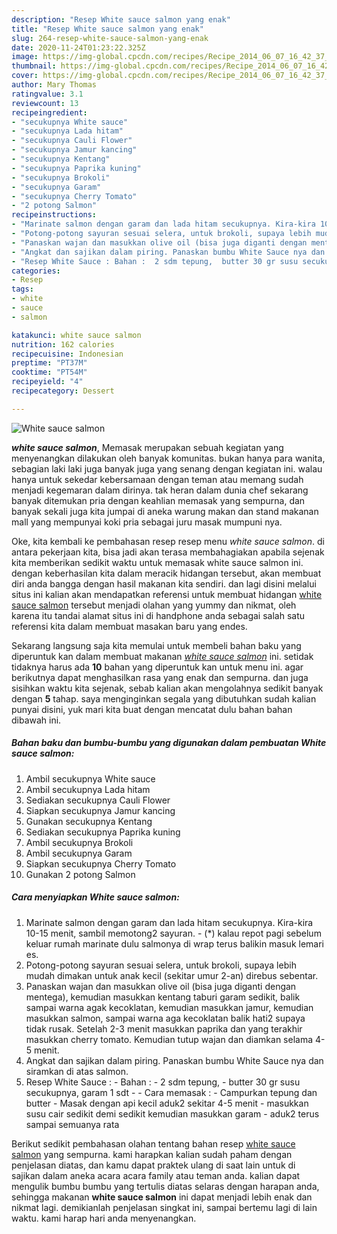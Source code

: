 ```yaml
---
description: "Resep White sauce salmon yang enak"
title: "Resep White sauce salmon yang enak"
slug: 264-resep-white-sauce-salmon-yang-enak
date: 2020-11-24T01:23:22.325Z
image: https://img-global.cpcdn.com/recipes/Recipe_2014_06_07_16_42_37_730_f738e4e13dee0e7832efa384a2109103/751x532cq70/white-sauce-salmon-foto-resep-utama.jpg
thumbnail: https://img-global.cpcdn.com/recipes/Recipe_2014_06_07_16_42_37_730_f738e4e13dee0e7832efa384a2109103/751x532cq70/white-sauce-salmon-foto-resep-utama.jpg
cover: https://img-global.cpcdn.com/recipes/Recipe_2014_06_07_16_42_37_730_f738e4e13dee0e7832efa384a2109103/751x532cq70/white-sauce-salmon-foto-resep-utama.jpg
author: Mary Thomas
ratingvalue: 3.1
reviewcount: 13
recipeingredient:
- "secukupnya White sauce"
- "secukupnya Lada hitam"
- "secukupnya Cauli Flower"
- "secukupnya Jamur kancing"
- "secukupnya Kentang"
- "secukupnya Paprika kuning"
- "secukupnya Brokoli"
- "secukupnya Garam"
- "secukupnya Cherry Tomato"
- "2 potong Salmon"
recipeinstructions:
- "Marinate salmon dengan garam dan lada hitam secukupnya. Kira-kira 10-15 menit, sambil memotong2 sayuran. (*) kalau repot pagi sebelum keluar rumah marinate dulu salmonya di wrap terus balikin masuk lemari es."
- "Potong-potong sayuran sesuai selera, untuk brokoli, supaya lebih mudah dimakan untuk anak kecil (sekitar umur 2-an) direbus sebentar."
- "Panaskan wajan dan masukkan olive oil (bisa juga diganti dengan mentega), kemudian masukkan kentang taburi garam sedikit, balik sampai warna agak kecoklatan, kemudian masukkan jamur, kemudian masukkan salmon, sampai warna aga kecoklatan balik hati2 supaya tidak rusak. Setelah 2-3 menit masukkan paprika dan yang terakhir masukkan cherry tomato. Kemudian tutup wajan dan diamkan selama 4-5 menit."
- "Angkat dan sajikan dalam piring. Panaskan bumbu White Sauce nya dan siramkan di atas salmon."
- "Resep White Sauce : Bahan :  2 sdm tepung,  butter 30 gr susu secukupnya, garam 1 sdt - Cara memasak :  Campurkan tepung dan butter - Masak dengan api kecil aduk2 sekitar 4-5 menit - masukkan susu cair sedikit demi sedikit kemudian masukkan garam - aduk2 terus sampai semuanya rata"
categories:
- Resep
tags:
- white
- sauce
- salmon

katakunci: white sauce salmon 
nutrition: 162 calories
recipecuisine: Indonesian
preptime: "PT37M"
cooktime: "PT54M"
recipeyield: "4"
recipecategory: Dessert

---
```



![White sauce salmon](https://img-global.cpcdn.com/recipes/Recipe_2014_06_07_16_42_37_730_f738e4e13dee0e7832efa384a2109103/751x532cq70/white-sauce-salmon-foto-resep-utama.jpg)

<b><i>white sauce salmon</i></b>, Memasak merupakan sebuah kegiatan yang menyenangkan dilakukan oleh banyak komunitas. bukan hanya para wanita, sebagian laki laki juga banyak juga yang senang dengan kegiatan ini. walau hanya untuk sekedar kebersamaan dengan teman atau memang sudah menjadi kegemaran dalam dirinya. tak heran dalam dunia chef sekarang banyak ditemukan pria dengan keahlian memasak yang sempurna, dan banyak sekali juga kita jumpai di aneka warung makan dan stand makanan mall yang mempunyai koki pria sebagai juru masak mumpuni nya.



Oke, kita kembali ke pembahasan resep resep menu <i>white sauce salmon</i>. di antara pekerjaan kita, bisa jadi akan terasa membahagiakan apabila sejenak kita memberikan sedikit waktu untuk memasak white sauce salmon ini. dengan keberhasilan kita dalam meracik hidangan tersebut, akan membuat diri anda bangga dengan hasil makanan kita sendiri. dan lagi disini melalui situs ini kalian akan mendapatkan referensi untuk membuat hidangan <u>white sauce salmon</u> tersebut menjadi olahan yang yummy dan nikmat, oleh karena itu tandai alamat situs ini di handphone anda sebagai salah satu referensi kita dalam membuat masakan baru yang endes.


Sekarang langsung saja kita memulai untuk membeli bahan baku yang diperuntuk kan dalam membuat makanan <u><i>white sauce salmon</i></u> ini. setidak tidaknya harus ada <b>10</b> bahan yang diperuntuk kan untuk menu ini. agar berikutnya dapat menghasilkan rasa yang enak dan sempurna. dan juga sisihkan waktu kita sejenak, sebab kalian akan mengolahnya sedikit banyak dengan <b>5</b> tahap. saya menginginkan segala yang dibutuhkan sudah kalian punyai disini, yuk mari kita buat dengan mencatat dulu bahan bahan dibawah ini.

<!--inarticleads1-->

##### Bahan baku dan bumbu-bumbu yang digunakan dalam pembuatan White sauce salmon:

1. Ambil secukupnya White sauce
1. Ambil secukupnya Lada hitam
1. Sediakan secukupnya Cauli Flower
1. Siapkan secukupnya Jamur kancing
1. Gunakan secukupnya Kentang
1. Sediakan secukupnya Paprika kuning
1. Ambil secukupnya Brokoli
1. Ambil secukupnya Garam
1. Siapkan secukupnya Cherry Tomato
1. Gunakan 2 potong Salmon




<!--inarticleads2-->

##### Cara menyiapkan White sauce salmon:

1. Marinate salmon dengan garam dan lada hitam secukupnya. Kira-kira 10-15 menit, sambil memotong2 sayuran. - (*) kalau repot pagi sebelum keluar rumah marinate dulu salmonya di wrap terus balikin masuk lemari es.
1. Potong-potong sayuran sesuai selera, untuk brokoli, supaya lebih mudah dimakan untuk anak kecil (sekitar umur 2-an) direbus sebentar.
1. Panaskan wajan dan masukkan olive oil (bisa juga diganti dengan mentega), kemudian masukkan kentang taburi garam sedikit, balik sampai warna agak kecoklatan, kemudian masukkan jamur, kemudian masukkan salmon, sampai warna aga kecoklatan balik hati2 supaya tidak rusak. Setelah 2-3 menit masukkan paprika dan yang terakhir masukkan cherry tomato. Kemudian tutup wajan dan diamkan selama 4-5 menit.
1. Angkat dan sajikan dalam piring. Panaskan bumbu White Sauce nya dan siramkan di atas salmon.
1. Resep White Sauce : - Bahan :  - 2 sdm tepung,  - butter 30 gr susu secukupnya, garam 1 sdt - - Cara memasak : -  Campurkan tepung dan butter - Masak dengan api kecil aduk2 sekitar 4-5 menit - masukkan susu cair sedikit demi sedikit kemudian masukkan garam - aduk2 terus sampai semuanya rata




Berikut sedikit pembahasan olahan tentang bahan resep <u>white sauce salmon</u> yang sempurna. kami harapkan kalian sudah paham dengan penjelasan diatas, dan kamu dapat praktek ulang di saat lain untuk di sajikan dalam aneka acara acara family atau teman anda. kalian dapat mengulik bumbu bumbu yang tertulis diatas selaras dengan harapan anda, sehingga makanan <b>white sauce salmon</b> ini dapat menjadi lebih enak dan nikmat lagi. demikianlah penjelasan singkat ini, sampai bertemu lagi di lain waktu. kami harap hari anda menyenangkan.
